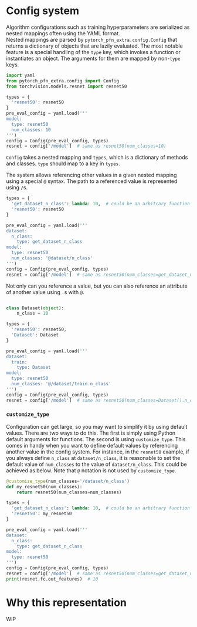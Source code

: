# Config system

Algorithm configurations such as training hyperparameters are serialized as nested mappings often using the YAML format.  
Nested mappings are parsed by `pytorch_pfn_extra.config.Config` that returns a dictionary of objects that are lazily evaluated.
The most notable feature is a special handling of the `type` key, which invokes a function or instantiates an object. The arguments for them are mapped by non-`type` keys.
```python 
import yaml
from pytorch_pfn_extra.config import Config
from torchvision.models.resnet import resnet50

types = {
  'resnet50': resnet50
}
pre_eval_config = yaml.load('''
model:
  type: resnet50
  num_classes: 10
''')
config = Config(pre_eval_config, types)
resnet = config['/model']  # same as resnet50(num_classes=10)
```
`Config` takes a nested mapping and `types`, which is a dictionary of methods and classes. `type` should map to a key in `types`.

The system allows referencing other values in a given nested mapping using a special `@` syntax. The path to a referenced value is represented using `/`s.
```python
types = {
  'get_dataset_n_class': lambda: 10,  # could be an arbitrary function that returns int
  'resnet50': resnet50
} 

pre_eval_config = yaml.load('''
dataset:
  n_class:
    type: get_dataset_n_class
model:
  type: resnet50
  num_classes: '@dataset/n_class'
''')
config = Config(pre_eval_config, types)
resnet = config['/model']  # same as resnet50(num_classes=get_dataset_n_class())
```
Not only can you reference a value, but you can also reference an attribute of another value using `.`s with `@`.
```python

class Dataset(object):
    n_class = 10

types = {
  'resnet50': resnet50,
  'Dataset': Dataset
} 

pre_eval_config = yaml.load('''
dataset:
  train:
    type: Dataset
model:
  type: resnet50
  num_classes: '@/dataset/train.n_class'
''')
config = Config(pre_eval_config, types)
resnet = config['/model']  # same as resnet50(num_classes=Dataset().n_class)
```


### `customize_type`
Configuration can get large, so you may want to simplify it by using default values.
There are two ways to do this.
The first is simply using Python default arguments for functions.
The second is using `customize_type`. This comes in handy when you want to define default values by referencing another value in the config system.
For instance, in the `resnet50` example, if you always define `n_class` at `dataset/n_class`, it is reasonable to set the default value of `num_classes` to the value of `dataset/n_class`.
This could be achieved as below.
Note that `@` notation is not used by `customize_type`.

```python
@customize_type(num_classes='/dataset/n_class')
def my_resnet50(num_classes):
    return resnet50(num_classes=num_classes)

types = {
  'get_dataset_n_class': lambda: 10,  # could be an arbitrary function that returns int
  'resnet50': my_resnet50
}

pre_eval_config = yaml.load('''
dataset:
  n_class:
    type: get_dataset_n_class
model:
  type: resnet50
''')
config = Config(pre_eval_config, types)
resnet = config['/model']  # same as resnet50(num_classes=get_dataset_n_class())
print(resnet.fc.out_features)  # 10
```


# Why this representation

WIP
